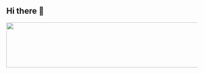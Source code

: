 ## Hi there 👋

[<a href="https://github.com/devxb/gitanimals">
  <img src="https://render.gitanimals.org/lines/{jJiwan}?pet-id=1" width="1000" height="120"/>
</a>
](https://github.com/devxb/gitanimals)
